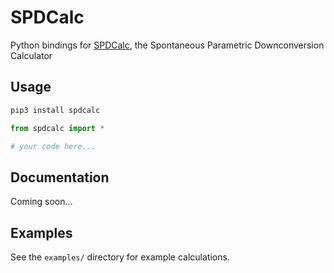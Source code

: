 # SPDCalc

Python bindings for [SPDCalc](https://github.com/kshalm/spdcalc), the Spontaneous Parametric Downconversion Calculator

## Usage

```bash
pip3 install spdcalc
```

```python
from spdcalc import *

# your code here...
```

## Documentation

Coming soon...

## Examples

See the `examples/` directory for example calculations.
